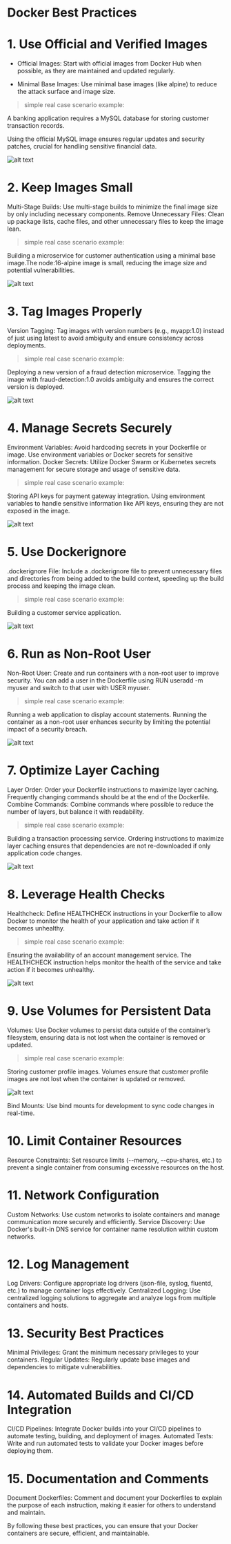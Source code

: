 #  Docker Best Practices
# 1. Use Official and Verified Images
* Official Images: Start with official images from Docker Hub when possible, as they are maintained and updated regularly.

* Minimal Base Images: Use minimal base images (like alpine) to reduce the attack surface and image size.

 > simple real case scenario example:

 A banking application requires a MySQL database for storing customer transaction records.

 
Using the official MySQL image ensures regular updates and security patches, crucial for handling sensitive financial data.

![alt text](image.png)


# 2. Keep Images Small
Multi-Stage Builds: Use multi-stage builds to minimize the final image size by only including necessary components.
Remove Unnecessary Files: Clean up package lists, cache files, and other unnecessary files to keep the image lean.
 > simple real case scenario example:

 Building a microservice for customer authentication using a minimal base image.The node:16-alpine image is small, reducing the image size and potential vulnerabilities.

 ![alt text](image-1.png)

# 3. Tag Images Properly

Version Tagging: Tag images with version numbers (e.g., myapp:1.0) instead of just using latest to avoid ambiguity and ensure consistency across deployments.

 > simple real case scenario example:

 Deploying a new version of a fraud detection microservice. Tagging the image with fraud-detection:1.0 avoids ambiguity and ensures the correct version is deployed.

 ![alt text](image-2.png)

# 4. Manage Secrets Securely
Environment Variables: Avoid hardcoding secrets in your Dockerfile or image. Use environment variables or Docker secrets for sensitive information.
Docker Secrets: Utilize Docker Swarm or Kubernetes secrets management for secure storage and usage of sensitive data.

> simple real case scenario example:

Storing API keys for payment gateway integration. Using environment variables to handle sensitive information like API keys, ensuring they are not exposed in the image.

![alt text](image-3.png)

# 5. Use Dockerignore
.dockerignore File: Include a .dockerignore file to prevent unnecessary files and directories from being added to the build context, speeding up the build process and keeping the image clean.

> simple real case scenario example:

Building a customer service application. 

![alt text](image-4.png)


# 6. Run as Non-Root User
Non-Root User: Create and run containers with a non-root user to improve security. You can add a user in the Dockerfile using RUN useradd -m myuser and switch to that user with USER myuser.

> simple real case scenario example:

Running a web application to display account statements.  Running the container as a non-root user enhances security by limiting the potential impact of a security breach.

![alt text](image-5.png)


# 7. Optimize Layer Caching
Layer Order: Order your Dockerfile instructions to maximize layer caching. Frequently changing commands should be at the end of the Dockerfile.
Combine Commands: Combine commands where possible to reduce the number of layers, but balance it with readability.

> simple real case scenario example:

Building a transaction processing service. Ordering instructions to maximize layer caching ensures that dependencies are not re-downloaded if only application code changes.

![alt text](image-6.png)


# 8. Leverage Health Checks
Healthcheck: Define HEALTHCHECK instructions in your Dockerfile to allow Docker to monitor the health of your application and take action if it becomes unhealthy.

> simple real case scenario example:

Ensuring the availability of an account management service. The HEALTHCHECK instruction helps monitor the health of the service and take action if it becomes unhealthy.

![alt text](image-7.png)

# 9. Use Volumes for Persistent Data
Volumes: Use Docker volumes to persist data outside of the container’s filesystem, ensuring data is not lost when the container is removed or updated.

> simple real case scenario example:

Storing customer profile images. Volumes ensure that customer profile images are not lost when the container is updated or removed.

![alt text](image-8.png)


Bind Mounts: Use bind mounts for development to sync code changes in real-time.
# 10. Limit Container Resources
Resource Constraints: Set resource limits (--memory, --cpu-shares, etc.) to prevent a single container from consuming excessive resources on the host.
# 11. Network Configuration
Custom Networks: Use custom networks to isolate containers and manage communication more securely and efficiently.
Service Discovery: Use Docker's built-in DNS service for container name resolution within custom networks.
# 12. Log Management
Log Drivers: Configure appropriate log drivers (json-file, syslog, fluentd, etc.) to manage container logs effectively.
Centralized Logging: Use centralized logging solutions to aggregate and analyze logs from multiple containers and hosts.
# 13. Security Best Practices
Minimal Privileges: Grant the minimum necessary privileges to your containers.
Regular Updates: Regularly update base images and dependencies to mitigate vulnerabilities.
# 14. Automated Builds and CI/CD Integration
CI/CD Pipelines: Integrate Docker builds into your CI/CD pipelines to automate testing, building, and deployment of images.
Automated Tests: Write and run automated tests to validate your Docker images before deploying them.
# 15. Documentation and Comments
Document Dockerfiles: Comment and document your Dockerfiles to explain the purpose of each instruction, making it easier for others to understand and maintain.

By following these best practices, you can ensure that your Docker containers are secure, efficient, and maintainable.